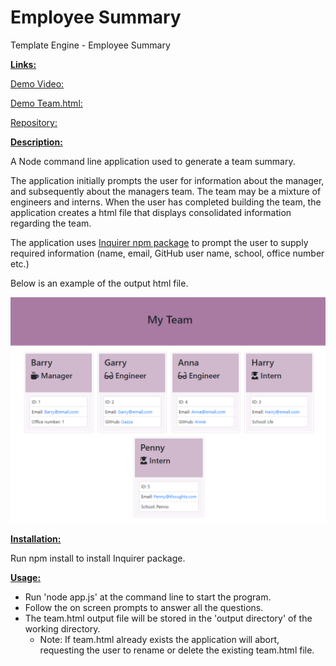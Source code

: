 # Employee Summary
Template Engine - Employee Summary



**<u>Links:</u>**

[Demo Video:](https://github.com/RAMulc/EmployeeSummary/blob/main/demo/DemoVideo.webm)

[Demo Team.html:](https://github.com/RAMulc/EmployeeSummary/blob/main/demo/team.html)

[Repository:](https://github.com/RAMulc/EmployeeSummary)



**<u>Description:</u>**



A Node command line application used to generate a team summary.

The application initially prompts the user for information about the manager, and subsequently about the managers team. The team may be a mixture of engineers and interns. When the user has completed building the team, the application creates a html file that displays consolidated information regarding the team.

The application uses [Inquirer npm package](https://github.com/SBoudrias/Inquirer.js/)  to prompt the user to supply required information (name, email, GitHub user name, school, office number etc.) 

Below is an example of the output html file. 

![](https://github.com/RAMulc/EmployeeSummary/blob/main/demo/Screenshot.png)



<u>**Installation:**</u>

Run npm install to install Inquirer package.



**<u>Usage:</u>**

- Run 'node app.js' at the command line to start the program. 
- Follow the on screen prompts to answer all the questions.
- The team.html output file will be stored in the 'output directory' of the working directory. 
  - Note: If team.html already exists the application will abort, requesting the user to rename or delete the existing team.html file.

